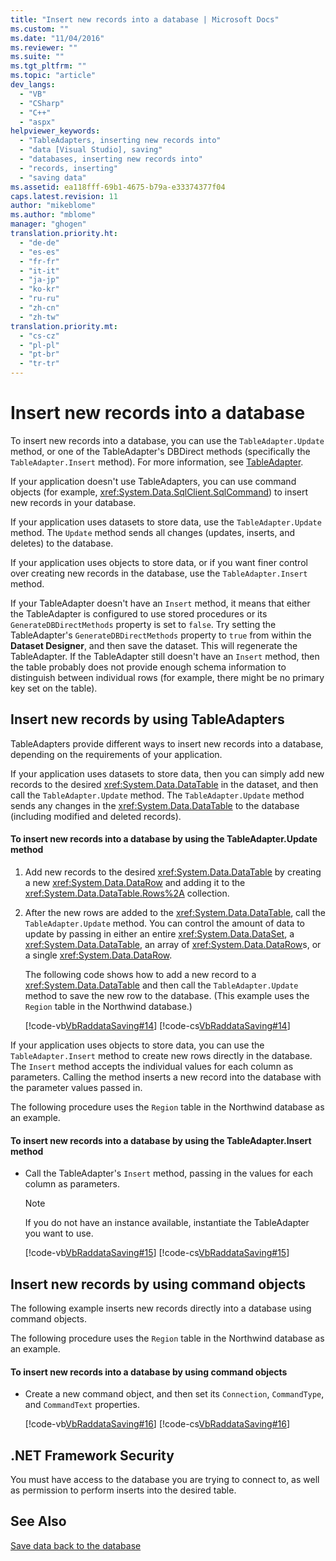 ```yaml
---
title: "Insert new records into a database | Microsoft Docs"
ms.custom: ""
ms.date: "11/04/2016"
ms.reviewer: ""
ms.suite: ""
ms.tgt_pltfrm: ""
ms.topic: "article"
dev_langs: 
  - "VB"
  - "CSharp"
  - "C++"
  - "aspx"
helpviewer_keywords: 
  - "TableAdapters, inserting new records into"
  - "data [Visual Studio], saving"
  - "databases, inserting new records into"
  - "records, inserting"
  - "saving data"
ms.assetid: ea118fff-69b1-4675-b79a-e33374377f04
caps.latest.revision: 11
author: "mikeblome"
ms.author: "mblome"
manager: "ghogen"
translation.priority.ht: 
  - "de-de"
  - "es-es"
  - "fr-fr"
  - "it-it"
  - "ja-jp"
  - "ko-kr"
  - "ru-ru"
  - "zh-cn"
  - "zh-tw"
translation.priority.mt: 
  - "cs-cz"
  - "pl-pl"
  - "pt-br"
  - "tr-tr"
---
```

# Insert new records into a database
To insert new records into a database, you can use the `TableAdapter.Update` method, or one of the TableAdapter's DBDirect methods (specifically the `TableAdapter.Insert` method). For more information, see [TableAdapter](../data-tools/create-and-configure-tableadapters.md).  
  
 If your application doesn't use TableAdapters, you can use command objects (for example,  <xref:System.Data.SqlClient.SqlCommand>) to  insert new records in your database.
  
 If your application uses datasets to store data, use the `TableAdapter.Update` method. The `Update` method sends all changes (updates, inserts, and deletes) to the database.  
  
 If your application uses objects to store data, or if you want finer control over creating new records in the database, use the `TableAdapter.Insert` method.  
  
 If your TableAdapter doesn't have an `Insert` method, it means that either the TableAdapter is configured to use stored procedures or its `GenerateDBDirectMethods` property is set to `false`. Try setting the TableAdapter's `GenerateDBDirectMethods` property to `true` from within the **Dataset Designer**, and then save the dataset. This will regenerate the TableAdapter. If the TableAdapter still doesn't have an `Insert` method, then the table probably does not provide enough schema information to distinguish between individual rows (for example, there might be no primary key set on the table).  
  
## Insert new records by using TableAdapters  
 TableAdapters provide different ways to insert new records into a database, depending on the requirements of your application.  
  
 If your application uses datasets to store data, then you can simply add new records to the desired <xref:System.Data.DataTable> in the dataset, and then call the `TableAdapter.Update` method. The `TableAdapter.Update` method sends any changes in the <xref:System.Data.DataTable> to the database (including modified and deleted records).  
  
#### To insert new records into a database by using the TableAdapter.Update method  
  
1.  Add new records to the desired <xref:System.Data.DataTable> by creating a new <xref:System.Data.DataRow> and adding it to the <xref:System.Data.DataTable.Rows%2A> collection. 
  
2.  After the new rows are added to the <xref:System.Data.DataTable>, call the `TableAdapter.Update` method. You can control the amount of data to update by passing in either an entire <xref:System.Data.DataSet>, a <xref:System.Data.DataTable>, an array of <xref:System.Data.DataRow>s, or a single <xref:System.Data.DataRow>.  
  
     The following code shows how to add a new record to a <xref:System.Data.DataTable> and then call the `TableAdapter.Update` method to save the new row to the database. (This example uses the `Region` table in the Northwind database.)  
  
     [!code-vb[VbRaddataSaving#14](../data-tools/codesnippet/VisualBasic/insert-new-records-into-a-database_1.vb)]
     [!code-cs[VbRaddataSaving#14](../data-tools/codesnippet/CSharp/insert-new-records-into-a-database_1.cs)]  
  
 If your application uses objects to store  data, you can use the `TableAdapter.Insert` method to create new rows directly in the database. The `Insert` method accepts the individual values for each column as parameters. Calling the method inserts a new record into the database with the parameter values passed in.  
  
 The following procedure uses the `Region` table in the Northwind database  as an example.  
  
#### To insert new records into a database by using the TableAdapter.Insert method  
  
-   Call the TableAdapter's `Insert` method, passing in the values for each column as parameters.  
  
    > [!NOTE]
    >  If you do not have an instance available, instantiate the TableAdapter you want to use.  
  
     [!code-vb[VbRaddataSaving#15](../data-tools/codesnippet/VisualBasic/insert-new-records-into-a-database_2.vb)]
     [!code-cs[VbRaddataSaving#15](../data-tools/codesnippet/CSharp/insert-new-records-into-a-database_2.cs)]  
  
## Insert new records by using command objects  
 The following example inserts new records directly into a database using command objects.  
  
 The following procedure uses the `Region` table in the Northwind database  as an example.  
  
#### To insert new records into a database by using command objects  
  
-   Create a new command object, and then set its `Connection`, `CommandType`, and `CommandText` properties.  
  
     [!code-vb[VbRaddataSaving#16](../data-tools/codesnippet/VisualBasic/insert-new-records-into-a-database_3.vb)]
     [!code-cs[VbRaddataSaving#16](../data-tools/codesnippet/CSharp/insert-new-records-into-a-database_3.cs)]  
  
## .NET Framework Security  
 You must have access to the database you are trying to connect to, as well as permission to perform inserts into the desired table.  
  
## See Also  
 [Save data back to the database](../data-tools/save-data-back-to-the-database.md)